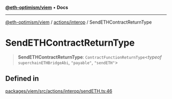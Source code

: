 [**@eth-optimism/viem**](../../../README.md) • **Docs**

***

[@eth-optimism/viem](../../../README.md) / [actions/interop](../README.md) / SendETHContractReturnType

# SendETHContractReturnType

> **SendETHContractReturnType**: `ContractFunctionReturnType`\<*typeof* `superchainETHBridgeAbi`, `"payable"`, `"sendETH"`\>

## Defined in

[packages/viem/src/actions/interop/sendETH.ts:46](https://github.com/ethereum-optimism/ecosystem/blob/8c0ceae82d8e909c0d00b4601d7c7276090774cc/packages/viem/src/actions/interop/sendETH.ts#L46)
